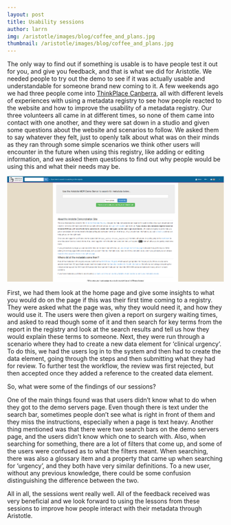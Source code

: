 ```yaml
---
layout: post
title: Usability sessions
author: larrn
img: /aristotle/images/blog/coffee_and_plans.jpg
thumbnail: /aristotle/images/blog/coffee_and_plans.jpg
---
```


The only way to find out if something is usable is to have people test it out for you, and give you feedback, and that is what we did for Aristotle. We needed people to try out the demo to see if it was actually usable and understandable for someone brand new coming to it. A few weekends ago we had three people come into [ThinkPlace Canberra](http://thinkplace.com/), all with different levels of experiences with using a metadata registry to see how people reacted to the website and how to improve the usability of a metadata registry. Our three volunteers all came in at different times, so none of them came into contact with one another, and they were sat down in a studio and given some questions about the website and scenarios to follow. We asked them to say whatever they felt, just to openly talk about what was on their minds as they ran through some simple scenarios we think other users will encounter in the future when using this registry, like adding or editing information, and we asked them questions to find out why people would be using this and what their needs may be.  

![Demo screen](/aristotle/images/blog/demo_screen_example.png "Demo screen")

First, we had them look at the home page and give some insights to what you would do on the page if this was their first time coming to a registry. They were asked what the page was, why they would need it, and how they would use it. The users were then given a report on surgery waiting times, and asked to read though some of it and then search for key terms from the report in the registry and look at the search results and tell us how they would explain these terms to someone. Next, they were run through a scenario where they had to create a new data element for ‘clinical urgency’. To do this, we had the users log in to the system and then had to create the data element, going through the steps and then submitting what they had for review. To further test the workflow, the review was first rejected, but then accepted once they added a reference to the created data element. 

So, what were some of the findings of our sessions?

One of the main things found was that users didn’t know what to do when they got to the demo servers page. Even though there is text under the search bar, sometimes people don’t see what is right in front of them and they miss the instructions, especially when a page is text heavy. Another thing mentioned was that there were two search bars on the demo servers page, and the users didn’t know which one to search with. Also, when searching for something, there are a lot of filters that come up, and some of the users were confused as to what the filters meant. When searching, there was also a glossary item and a property that came up when searching for ‘urgency’, and they both have very similar definitions. To a new user, without any previous knowledge, there could be some confusion distinguishing the difference between the two.

All in all, the sessions went really well. All of the feedback received was very beneficial and we look forward to using the lessons from these
sessions to improve how people interact with their metadata through Aristotle.
